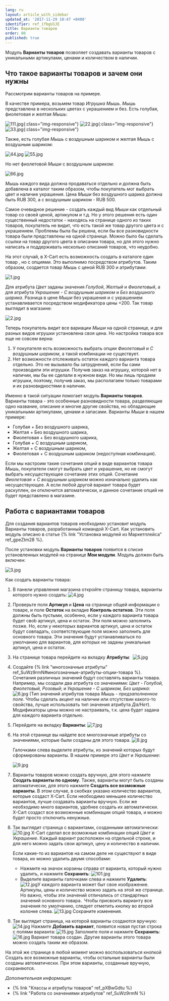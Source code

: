 ```yaml
---
lang: ru
layout: article_with_sidebar
updated_at: '2017-11-29 10:47 +0400'
identifier: ref_1fbgU1JE
title: Варианты товаров
order: 80
published: true
---
```

Модуль **Варианты товаров** позволяет создавать варианты товаров с уникальными артикулами, ценами и количеством в наличии.

## Что такое варианты товаров и зачем они нужны

Рассмотрим варианты товаров на примере.

В качестве примера, возьмем товар _Игрушка Мышь_. _Мышь_ представлена в нескольких цветах с украшением и без. Есть голубая, фиолетовая и желтая _Мышь_:

![111.jpg]({{site.baseurl}}/attachments/ref_1fbgU1JE/111.jpg){:class="img-responsive"}
![22.jpg]({{site.baseurl}}/attachments/ref_1fbgU1JE/22.jpg){:class="img-responsive"}
![33.jpg]({{site.baseurl}}/attachments/ref_1fbgU1JE/33.jpg){:class="img-responsive"}

Также, есть голубая _Мышь_ с воздушным шариком и желтая _Мышь_ с воздушным шариком:

![44.jpg]({{site.baseurl}}/attachments/ref_1fbgU1JE/44.jpg)
![55.jpg]({{site.baseurl}}/attachments/ref_1fbgU1JE/55.jpg)

Но нет фиолетовой _Мыши_ с воздушным шариком:

![66.jpg]({{site.baseurl}}/attachments/ref_1fbgU1JE/66.jpg)

_Мышь_ каждого вида должна продаваться отдельно и должна быть добавлена в каталог таким образом, чтобы покупатель мог выбрать цвет и наличие украшения. Цена _Мыши_ без воздушного шарика должна быть RUB 300, а с воздушным шариком - RUB 500. 

Самое очевидное решение - создать каждый вид _Мыши_ как отдельный товар со своей ценой, артикулом и т.д. Но у этого решения есть один существенный недостаток - находясь на странице одного из таких товаров, покупатель не видит, что есть такой же товар другого цвета и с украшением. Проблемы была бы решена, если бы все разновидности товара были представлены на одной странице. Можно было бы сделать ссылки на товар другого цвета в описании товара, но для этого нужно написать и поддерживать несколько описаний товаров, что неудобно.

На этот случай, в X-Cart есть возможность создать в каталоге один товар , но с опциями. Это выполнимо посредством атрибутов. Таким образом, создается товар _Мышь_ с ценой RUB 300 и атрибутами:

![1.jpg]({{site.baseurl}}/attachments/ref_1fbgU1JE/1.jpg)

Для атрибута _Цвет_ заданы значения _Голубой_, _Желтый_ и _Фиолетовый_, а для атрибута _Украшение_ - _С воздушным шариком_ и _Без воздушного шарика_. Разница в цене _Мыши_ без украшения и с украшением устанавливается посредством модификатора цены +200. Так товар выглядит в магазине:

![2.jpg]({{site.baseurl}}/attachments/ref_1fbgU1JE/2.jpg)

Теперь покупатель видит все вариации _Мыши_ на одной странице, и для разных видов игрушки установлена своя цена. Но настройка товара все еще не совсем верна:

1.  У покупателя есть возможность выбрать опции _Фиолетовый_ и _С воздушным шариком_, а такой комбинации не существует.
2.  Нет возможности отслеживать остаток каждого варианта товара отдельно. Это не вызывало бы затруднений, если бы сами производили эти игрушки. Получив заказ на игрушку, которой нет в наличии, мы бы ее сделали в нужном виде. Но мы лишь продаем игрушки, поэтому, получив заказ, мы располагаем только товарами и их разновидностями  в наличии. 

Именно в такой ситуации помогает модуль **Варианты товаров**. Варианты товара - это особенные разновидности товара, разделяющие одно название, описание и многие другие свойства, но обладающие уникальными артикулами, ценами и запасами. Варианты _Мыши_ в нашем примере:

*   Голубая + Без воздушного шарика,
*   Желтая + Без воздушного шарика,
*   Фиолетовая + Без воздушного шарика,
*   Голубая + С воздушным шариком,
*   Желтая + С воздушным шариком,
*   Фиолетовая + С воздушным шариком (недоступная комбинация).

Если мы настроим такие сочетания опций в виде вариантов товара _Мышь_, покупатели смогут выбрать цвет и украшение, но не смогут выбрать несуществующее сочетание этих опций. Сочетание _Фиолетовая + С воздушным шариком_ можно изначально удалить как несуществующее. А если любой другой вариант товара будет раскуплен, он отключится автоматически, и данное сочетание опций не будет представлено в магазине. 


## Работа с вариантами товаров

Для создания вариантов товаров необходимо установит модуль Варианты товаров, разработанный командой X-Cart.  Как установить модуль описано в статье {% link "Установка модулей из Маркетплейса" ref_gpeZtm28 %}.

После установки модуль **Варианты товаров** появится в списке установленных модулей на странице **Мои модули**. Модуль должен быть включен:

![3.jpg]({{site.baseurl}}/attachments/ref_1fbgU1JE/3.jpg)

Как создать варианты товара:

1.  В панели управления магазина откройте страницу товара, варианты которого нужно создать:
    ![4.jpg]({{site.baseurl}}/attachments/ref_1fbgU1JE/4.jpg)
2.  Проверьте поля **Артикул** и **Цена** на странице общей информации о товаре, и поле **Остаток** на вкладке **Контроль остатков**. Эти поля должны быть пустыми, особенно, если у каждого варианта товара будeт своb артикул, цена и остаток. Эти поля можно заполнить позже. Но, если у некоторых вариантов артикул, цена и остаток будут совпадать, соответствующие поля можно заполнить для основного товара. Эти значения будут устанавливаться по умолчанию для вариантов, для которых не заданы уникальные артикул, цена и остаток.

3.  На странице товара перейдите на вкладку **Атрибуты**: 
    ![5.jpg]({{site.baseurl}}/attachments/ref_1fbgU1JE/5.jpg)
4.  Создайте {% link "многозначные атрибуты" ref_SuWz9rmN#многозначные-атрибуты-опции-товара %}. Сочетания различных значений будут составлять варианты товара. Например, мы создали два атрибута со значениями: _Цвет  - Голубой, Фиолетовый, Розовый_; и _Украшение - С шариком, Без шарика_:
    ![6.jpg]({{site.baseurl}}/attachments/ref_1fbgU1JE/6.jpg)
    (Тип значений атрибутов товара _Мышь_ - _предзаполненное поле_. Чтобы сделать акцент на наличии или отсутствии какого-то свойства, лучше использовать тип значения атрибута _Да/Нет_).
    Модификаторы цены можно не настраивать, т.к. цена будет задана для каждого варианта отдельно.

5.  Перейдите на вкладку **Варианты**:
    ![7.jpg]({{site.baseurl}}/attachments/ref_1fbgU1JE/7.jpg)

6.  На этой странице вы найдете все многозначные атрибуты со значениями, которые были созданы для этого товара.
    ![8.jpg]({{site.baseurl}}/attachments/ref_1fbgU1JE/8.jpg)

    Галочками слева выделите атрибуты, из значений которых будут сформированы варианты. В нашем примере это _Цвет_ и _Украшение_:

    ![9.jpg]({{site.baseurl}}/attachments/ref_1fbgU1JE/9.jpg)

7.  Варианты товаров можно создать вручную, для этого нажмите **Создать варианты по одному**. Также, варианты могут быть созданы автоматически, для этого нажмите **Создать все возможные варианты**. В этом случае, в скобках указано количество вариантов, которые создаст X-Cart.
    Если необходимо меньшее количество вариантов, лучше создавать варианты вручную. Если же необходимо много вариантов, удобнее создать их автоматически. X-Cart создаст все возможнные комбинации опций товара, и можно будет просто отключить ненужные.
8.  Так выглядит страница с вариантами, созданными автоматически:
    ![10.jpg]({{site.baseurl}}/attachments/ref_1fbgU1JE/10.jpg)
    X-Cart сделал все возможные комбинации опций _Цвет_ и _Украшение_. Каждый вариант расположен на отдельной строке, и для него можно задать свои артикул, цену и количество в наличии.

    Если какие-то из вариантов на самом деле не существуют в виде товара, их можно удалить двумя способами:

    *   Нажмите на значок корзины справа от варианта, который нужно удалить, и нажмите **Сохранить**:
        ![101.jpg]({{site.baseurl}}/attachments/ref_1fbgU1JE/101.jpg)
    *   Выделите варианты галочками слева и нажмите **Удалить**:
        ![12.jpg]({{site.baseurl}}/attachments/ref_1fbgU1JE/12.jpg)У каждого варианта может быт свое изображение. Артикулы, цены и количество можно задать на этой же странице. Но важно, чтобы эти значений отличались от стандартных значений основного товара. 
    Чтобы присвоить варианту все значения по умолчанию, следует отметить кнопку во второй колонке слева.
    ![13.jpg]({{site.baseurl}}/attachments/ref_1fbgU1JE/13.jpg)
    Сохраните изменения.

9.  Так выглядит страница, на которой варианты создаются вручную:
    ![14.jpg]({{site.baseurl}}/attachments/ref_1fbgU1JE/14.jpg)
    Нажмите **Добавить вариант**, появится новая пустая строка с полями варианта:
    ![15.jpg]({{site.baseurl}}/attachments/ref_1fbgU1JE/15.jpg)
    Заполните поля и нажмите **Сохранить**:
    ![16.jpg]({{site.baseurl}}/attachments/ref_1fbgU1JE/16.jpg)
    Вариант товара создан. Другие варианты этого товара можно создать таким же образом.

На этой же странице в любой момент можно воспользоваться кнопкой Создать все возможные варианты, чтобы остальные варианты были созданы автоматически. При этом варианты, созданные вручную, сохраняются.

_Дополнительная информация:_

*   {% link "Классы и атрибуты товаров" ref_pXBwGdtu %}
*   {% link "Работа со значениями атрибутов" ref_SuWz9rmN %}

